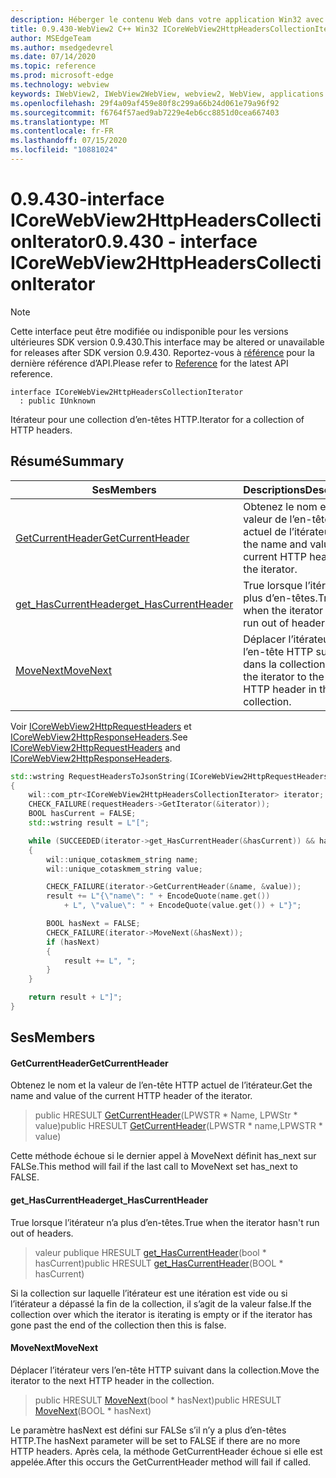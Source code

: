 ```yaml
---
description: Héberger le contenu Web dans votre application Win32 avec le contrôle Microsoft Edge WebView2
title: 0.9.430-WebView2 C++ Win32 ICoreWebView2HttpHeadersCollectionIterator
author: MSEdgeTeam
ms.author: msedgedevrel
ms.date: 07/14/2020
ms.topic: reference
ms.prod: microsoft-edge
ms.technology: webview
keywords: IWebView2, IWebView2WebView, webview2, WebView, applications Win32, Win32, Edge, ICoreWebView2, ICoreWebView2Host, contrôle de navigateur, html Edge
ms.openlocfilehash: 29f4a09af459e80f8c299a66b24d061e79a96f92
ms.sourcegitcommit: f6764f57aed9ab7229e4eb6cc8851d0cea667403
ms.translationtype: MT
ms.contentlocale: fr-FR
ms.lasthandoff: 07/15/2020
ms.locfileid: "10881024"
---
```

# <span data-ttu-id="c63d8-104">0.9.430-interface ICoreWebView2HttpHeadersCollectionIterator</span><span class="sxs-lookup"><span data-stu-id="c63d8-104">0.9.430 - interface ICoreWebView2HttpHeadersCollectionIterator</span></span> 

> [!NOTE]
> <span data-ttu-id="c63d8-105">Cette interface peut être modifiée ou indisponible pour les versions ultérieures SDK version 0.9.430.</span><span class="sxs-lookup"><span data-stu-id="c63d8-105">This interface may be altered or unavailable for releases after SDK version 0.9.430.</span></span> <span data-ttu-id="c63d8-106">Reportez-vous à [référence](../../../webview2-api-reference.md) pour la dernière référence d’API.</span><span class="sxs-lookup"><span data-stu-id="c63d8-106">Please refer to [Reference](../../../webview2-api-reference.md) for the latest API reference.</span></span>

```
interface ICoreWebView2HttpHeadersCollectionIterator
  : public IUnknown
```

<span data-ttu-id="c63d8-107">Itérateur pour une collection d’en-têtes HTTP.</span><span class="sxs-lookup"><span data-stu-id="c63d8-107">Iterator for a collection of HTTP headers.</span></span>

## <span data-ttu-id="c63d8-108">Résumé</span><span class="sxs-lookup"><span data-stu-id="c63d8-108">Summary</span></span>

 <span data-ttu-id="c63d8-109">Ses</span><span class="sxs-lookup"><span data-stu-id="c63d8-109">Members</span></span>                        | <span data-ttu-id="c63d8-110">Descriptions</span><span class="sxs-lookup"><span data-stu-id="c63d8-110">Descriptions</span></span>
--------------------------------|---------------------------------------------
[<span data-ttu-id="c63d8-111">GetCurrentHeader</span><span class="sxs-lookup"><span data-stu-id="c63d8-111">GetCurrentHeader</span></span>](#getcurrentheader) | <span data-ttu-id="c63d8-112">Obtenez le nom et la valeur de l’en-tête HTTP actuel de l’itérateur.</span><span class="sxs-lookup"><span data-stu-id="c63d8-112">Get the name and value of the current HTTP header of the iterator.</span></span>
[<span data-ttu-id="c63d8-113">get_HasCurrentHeader</span><span class="sxs-lookup"><span data-stu-id="c63d8-113">get_HasCurrentHeader</span></span>](#get_hascurrentheader) | <span data-ttu-id="c63d8-114">True lorsque l’itérateur n’a plus d’en-têtes.</span><span class="sxs-lookup"><span data-stu-id="c63d8-114">True when the iterator hasn't run out of headers.</span></span>
[<span data-ttu-id="c63d8-115">MoveNext</span><span class="sxs-lookup"><span data-stu-id="c63d8-115">MoveNext</span></span>](#movenext) | <span data-ttu-id="c63d8-116">Déplacer l’itérateur vers l’en-tête HTTP suivant dans la collection.</span><span class="sxs-lookup"><span data-stu-id="c63d8-116">Move the iterator to the next HTTP header in the collection.</span></span>

<span data-ttu-id="c63d8-117">Voir [ICoreWebView2HttpRequestHeaders](ICoreWebView2HttpRequestHeaders.md) et [ICoreWebView2HttpResponseHeaders](ICoreWebView2HttpResponseHeaders.md).</span><span class="sxs-lookup"><span data-stu-id="c63d8-117">See [ICoreWebView2HttpRequestHeaders](ICoreWebView2HttpRequestHeaders.md) and [ICoreWebView2HttpResponseHeaders](ICoreWebView2HttpResponseHeaders.md).</span></span> 

```cpp
std::wstring RequestHeadersToJsonString(ICoreWebView2HttpRequestHeaders* requestHeaders)
{
    wil::com_ptr<ICoreWebView2HttpHeadersCollectionIterator> iterator;
    CHECK_FAILURE(requestHeaders->GetIterator(&iterator));
    BOOL hasCurrent = FALSE;
    std::wstring result = L"[";

    while (SUCCEEDED(iterator->get_HasCurrentHeader(&hasCurrent)) && hasCurrent)
    {
        wil::unique_cotaskmem_string name;
        wil::unique_cotaskmem_string value;

        CHECK_FAILURE(iterator->GetCurrentHeader(&name, &value));
        result += L"{\"name\": " + EncodeQuote(name.get())
            + L", \"value\": " + EncodeQuote(value.get()) + L"}";

        BOOL hasNext = FALSE;
        CHECK_FAILURE(iterator->MoveNext(&hasNext));
        if (hasNext)
        {
            result += L", ";
        }
    }

    return result + L"]";
}
```

## <span data-ttu-id="c63d8-118">Ses</span><span class="sxs-lookup"><span data-stu-id="c63d8-118">Members</span></span>

#### <span data-ttu-id="c63d8-119">GetCurrentHeader</span><span class="sxs-lookup"><span data-stu-id="c63d8-119">GetCurrentHeader</span></span> 

<span data-ttu-id="c63d8-120">Obtenez le nom et la valeur de l’en-tête HTTP actuel de l’itérateur.</span><span class="sxs-lookup"><span data-stu-id="c63d8-120">Get the name and value of the current HTTP header of the iterator.</span></span>

> <span data-ttu-id="c63d8-121">public HRESULT [GetCurrentHeader](#getcurrentheader)(LPWSTR \* Name, LPWStr \* value)</span><span class="sxs-lookup"><span data-stu-id="c63d8-121">public HRESULT [GetCurrentHeader](#getcurrentheader)(LPWSTR \* name,LPWSTR \* value)</span></span>

<span data-ttu-id="c63d8-122">Cette méthode échoue si le dernier appel à MoveNext définit has_next sur FALSe.</span><span class="sxs-lookup"><span data-stu-id="c63d8-122">This method will fail if the last call to MoveNext set has_next to FALSE.</span></span>

#### <span data-ttu-id="c63d8-123">get_HasCurrentHeader</span><span class="sxs-lookup"><span data-stu-id="c63d8-123">get_HasCurrentHeader</span></span> 

<span data-ttu-id="c63d8-124">True lorsque l’itérateur n’a plus d’en-têtes.</span><span class="sxs-lookup"><span data-stu-id="c63d8-124">True when the iterator hasn't run out of headers.</span></span>

> <span data-ttu-id="c63d8-125">valeur publique HRESULT [get_HasCurrentHeader](#get_hascurrentheader)(bool \* hasCurrent)</span><span class="sxs-lookup"><span data-stu-id="c63d8-125">public HRESULT [get_HasCurrentHeader](#get_hascurrentheader)(BOOL \* hasCurrent)</span></span>

<span data-ttu-id="c63d8-126">Si la collection sur laquelle l’itérateur est une itération est vide ou si l’itérateur a dépassé la fin de la collection, il s’agit de la valeur false.</span><span class="sxs-lookup"><span data-stu-id="c63d8-126">If the collection over which the iterator is iterating is empty or if the iterator has gone past the end of the collection then this is false.</span></span>

#### <span data-ttu-id="c63d8-127">MoveNext</span><span class="sxs-lookup"><span data-stu-id="c63d8-127">MoveNext</span></span> 

<span data-ttu-id="c63d8-128">Déplacer l’itérateur vers l’en-tête HTTP suivant dans la collection.</span><span class="sxs-lookup"><span data-stu-id="c63d8-128">Move the iterator to the next HTTP header in the collection.</span></span>

> <span data-ttu-id="c63d8-129">public HRESULT [MoveNext](#movenext)(bool \* hasNext)</span><span class="sxs-lookup"><span data-stu-id="c63d8-129">public HRESULT [MoveNext](#movenext)(BOOL \* hasNext)</span></span>

<span data-ttu-id="c63d8-130">Le paramètre hasNext est défini sur FALSe s’il n’y a plus d’en-têtes HTTP.</span><span class="sxs-lookup"><span data-stu-id="c63d8-130">The hasNext parameter will be set to FALSE if there are no more HTTP headers.</span></span> <span data-ttu-id="c63d8-131">Après cela, la méthode GetCurrentHeader échoue si elle est appelée.</span><span class="sxs-lookup"><span data-stu-id="c63d8-131">After this occurs the GetCurrentHeader method will fail if called.</span></span>

